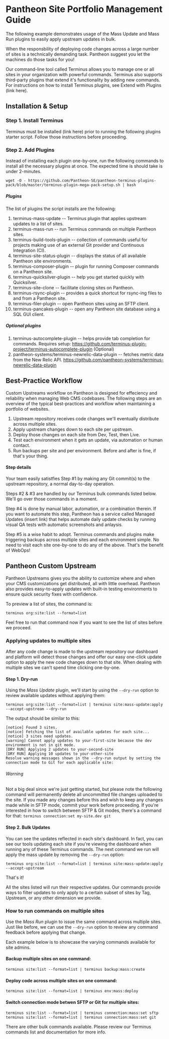 # Pantheon Site Portfolio Management Guide

The following example demonstrates usage of the Mass Update and Mass Run plugins to easily apply 
upstream updates in bulk.

When the responsbility of deploying code changes across a large number of sites is a technically 
demanding task. Pantheon suggest you let the machines do those tasks for you!

Our command-line tool called Terminus allows you to manage one or all sites in your organization with 
powerful commands. Terminus also supports third-party plugins that extend it's functionality by 
adding new commands. For instructions on how to install Terminus plugins, see Extend with Plugins (link here).

## Installation & Setup
### Step 1. Install Terminus
Terminus must be installed (link here) prior to running the following plugins starter script. Follow 
those instructions before proceeding.

### Step 2. Add Plugins
Instead of installing each plugin one-by-one, run the following commands to install all the necessary plugins 
at once. The expected time is should take is under 2-minutes.

```
wget -O - https://github.com/Pantheon-SE/pantheon-terminus-plugins-pack/blob/master/terminus-plugin-mega-pack-setup.sh | bash
```
##### Plugins
The list of plugins the script installs are the following:
 1. terminus-mass-update -- Terminus plugin that applies upstream updates to a list of sites.
 1. terminus-mass-run -- run Terminus commands on multiple Pantheon sites.
 1. terminus-build-tools-plugin -- collection of commands useful for projects making use of an external Git provider and Continuous Integration (CI).
 1. terminus-site-status-plugin -- displays the status of all available Pantheon site environments.
 1. terminus-composer-plugin -- plugin for running Composer commands on a Pantheon site.
 1. terminus-quicksilver-plugin -- help you get started quickly with Quicksilver.
 1. terminus-site-clone -- facilitate cloning sites on Pantheon.
 1. terminus-rsync-plugin -- provides a quick shortcut for rsync-ing files to and from a Pantheon site.
 1. terminus-filer-plugin -- open Pantheon sites using an SFTP client.
 1. terminus-pancakes-plugin -- open any Pantheon site database using a SQL GUI client.

##### Optional plugins
 1. terminus-autocomplete-plugin -- helps provide tab completion for commands. Requires setup: https://github.com/terminus-plugin-project/terminus-autocomplete-plugin (Optional)
 1. pantheon-systems/terminus-newrelic-data-plugin -- fetches metric data from the New Relic API. https://github.com/pantheon-systems/terminus-newrelic-data-plugin

## Best-Practice Workflow
Custom Upstreams workflow on Pantheon is designed for effeciency and reliability when managing Web CMS codebases. 
The following steps are an overview of the typical best-practices and workflow when maintaining a portfolio of websites.
 1. Upstream repository receives code changes we'll eventually distribute across multiple sites. 
 1. Apply upstream changes down to each site per upstream.
 1. Deploy those changes on each site from Dev, Test, then Live.
 1. Test each environment when it gets an update, via automation or human contact.
 1. Run backups per site and per environment. Before and after is fine, if that's your thing.

#### Step details
Your team easily satistfies Step #1 by making any Git commit(s) to the upstream repository, a normal day-to-day operation.

Steps #2 & #3 are handled by our Terminus bulk commands listed below. We'll go over those commands in a moment.

Step #4 is done by manual labor, automation, or a combination therein. If you want to automate this step, Pantheon has a service 
called Managed Updates (insert link) that helps automate daily update checks by running visual QA tests with automatic screenshots and anlaysis.

Step #5 is a wise habit to adopt. Terminus commands and plugins make triggering backups across multiple sites and each environment simple. No need 
to visit each site one-by-one to do any of the above. That's the benefit of WebOps!


## Pantheon Custom Upstream
Pantheon Upstreams gives you the ability to customize where and when your CMS customizations get distributed, 
all with little overhead. Pantheon also provides easy-to-apply updates with built-in testing environments 
to ensure quick security fixes with confidence.

To preview a list of sites, the command is:
```
terminus org:site:list --format=list
```
Feel free to run that command now if you want to see the list of sites before we proceed.


### Applying updates to multiple sites
After any code change is made to the upstream repository our dashboard and platform will detect those changes and offer 
our easy one-click update option to apply the new code changes down to that site. When dealing with multiple sites we can't 
spend time clicking one-by-one.

#### Step 1. Dry-run
Using the *Mass Update* plugin, we'll start by using the `--dry-run` option to review available updates without applying them:

```
terminus org:site:list --format=list | terminus site:mass-update:apply --accept-upstream --dry-run
```

The output should be similar to this:
```
[notice] Found 3 sites.
[notice] Fetching the list of available updates for each site...
[notice] 3 sites need updates.
[warning] Cannot apply updates to your-first-site because the dev environment is not in git mode.
[DRY RUN] Applying 2 updates to your-second-site
[DRY RUN] Applying 10 updates to your-other-site
Resolve warning messages shown in the --dry-run output by setting the connection mode to Git for each applicable site:
```

###### Warning
Not a big deal since we're just getting started, but please note the following command will permanently 
delete all uncommitted file changes uploaded to the site. If you made any changes before this and wish 
to keep any changes made while in SFTP mode, commit your work before proceeding. If you're interested 
in how to switch between SFTP & Git modes, there's a command for that: `terminus connection:set my-site.dev git`

#### Step 2. Bulk Updates
You can see the updates reflected in each site's dashboard. In fact, you can see our tools updating each site if you're 
viewing the dashboard when running any of these Terminus commands. The next command we run will apply the mass 
update by removing the `--dry-run` option:

```
terminus org:site:list --format=list | terminus site:mass-update:apply --accept-upstream
```

That's it!

All the sites listed will run their respective updates. Our commands provide ways to filter updates to 
only apply to a certain subset of sites by Tag, Upstream, or any other dimension we provide.


### How to run commands on multiple sites

Use the *Mass Run* plugin to issue the same command across multiple sites. Just like before, we can use 
the `--dry-run` option to review any command feedback before applying that change.

Each example below is to showcase the varying commands available for site admins.

#### Backup multiple sites on one command: 
```
terminus site:list --format=list | terminus backup:mass:create
```

#### Deploy code across multiple sites on one command: 
```
terminus site:list --format=list | terminus env:mass:deploy
```

#### Switch connection mode betwen SFTP or Git for multiple sites:
```
terminus site:list --format=list | terminus connection:mass:set sftp
terminus site:list --format=list | terminus connection:mass:set git
```

There are other bulk commands available. Please review our Terminus commands list and documentation for more info. 
